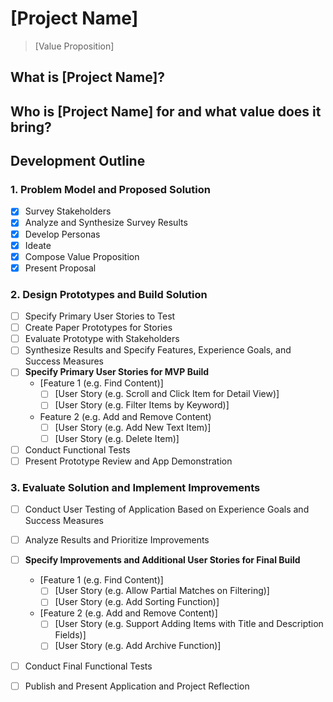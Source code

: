 # [Project Name]

> [Value Proposition]

## What is [Project Name]?

## Who is [Project Name] for and what value does it bring?

## Development Outline

### 1. Problem Model and Proposed Solution
  - [x] Survey Stakeholders
  - [x] Analyze and Synthesize Survey Results
  - [x] Develop Personas
  - [x] Ideate
  - [x] Compose Value Proposition
  - [x] Present Proposal
### 2. Design Prototypes and Build Solution
  - [ ] Specify Primary User Stories to Test
  - [ ] Create Paper Prototypes for Stories
  - [ ] Evaluate Prototype with Stakeholders
  - [ ] Synthesize Results and Specify Features, Experience Goals, and Success Measures
  - [ ] **Specify Primary User Stories for MVP Build**
    - [Feature 1 (e.g. Find Content)]
      - [ ] [User Story (e.g. Scroll and Click Item for Detail View)]
      - [ ] [User Story (e.g. Filter Items by Keyword)]
    - Feature 2 (e.g. Add and Remove Content)
      - [ ] [User Story (e.g. Add New Text Item)]
      - [ ] [User Story (e.g. Delete Item)]
  - [ ] Conduct Functional Tests
  - [ ] Present Prototype Review and App Demonstration
### 3. Evaluate Solution and Implement Improvements
  - [ ] Conduct User Testing of Application Based on Experience Goals and Success Measures
  - [ ] Analyze Results and Prioritize Improvements
  - [ ] **Specify Improvements and Additional User Stories for Final Build**
    - [Feature 1 (e.g. Find Content)]
      - [ ] [User Story (e.g. Allow Partial Matches on Filtering)]
      - [ ] [User Story (e.g. Add Sorting Function)]
    - [Feature 2 (e.g. Add and Remove Content)]
      - [ ] [User Story (e.g. Support Adding Items with Title and Description Fields)]
      - [ ] [User Story (e.g. Add Archive Function)]
  - [ ] Conduct Final Functional Tests
  - [ ] Publish and Present Application and Project Reflection
    
